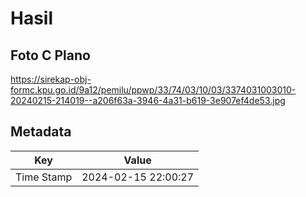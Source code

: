 # Hasil

## Foto C Plano

https://sirekap-obj-formc.kpu.go.id/9a12/pemilu/ppwp/33/74/03/10/03/3374031003010-20240215-214019--a206f63a-3946-4a31-b619-3e907ef4de53.jpg


## Metadata

| Key        | Value               |
| ---------- | ------------------- |
| Time Stamp | 2024-02-15 22:00:27 |



